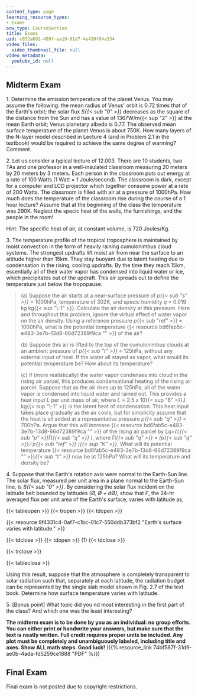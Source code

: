 ```yaml
---
content_type: page
learning_resource_types:
- Exams
ocw_type: CourseSection
title: Exams
uid: c052a692-489f-ea19-91d7-4e430f04a334
video_files:
  video_thumbnail_file: null
video_metadata:
  youtube_id: null
---
```


Midterm Exam
------------

1\. Determine the emission temperature of the planet Venus. You may assume the following: the mean radius of Venus' orbit is 0.72 times that of the Earth's orbit; the solar flux _S{{< sub "0" >}}_ decreases as the square of the distance from the Sun and has a value of 1367W/m{{< sup "2" >}} at the mean Earth orbit; Venus planetary albedo is 0.77. The observed mean surface temperature of the planet Venus is about 750K. How many layers of the N-layer model described in Lecture 4 (and in Problem 2.1 in the textbook) would be required to achieve the same degree of warming? Comment.

2\. Let us consider a typical lecture of 12.003. There are 10 students, two TAs and one professor in a well-insulated classroom measuring 20 meters by 20 meters by 3 meters. Each person in the classroom puts out energy at a rate of 100 Watts (1 Watt = 1 Joule/second). The classroom is dark, except for a computer and LCD projector which together consume power at a rate of 200 Watts. The classroom is filled with air at a pressure of 1000hPa. How much does the temperature of the classroom rise during the course of a 1 hour lecture? Assume that at the beginning of the class the temperature was 290K. Neglect the specic heat of the walls, the furnishings, and the people in the room!

Hint: The specific heat of air, at constant volume, is 720 Joules/Kg.

3\. The temperature profile of the tropical troposphere is maintained by moist convection in the form of heavily raining cumulonimbus cloud systems. The strongest updrafts lift moist air from near the surface to an altitude higher than 15km. They stay buoyant due to latent heating due to condensation in the rising, cooling updrafts. By the time they reach 15km, essentially all of their water vapor has condensed into liquid water or ice, which precipitates out of the updraft. This air spreads out to define the temperature just below the tropopause.

> (a) Suppose the air starts at a near-surface pressure of _p{{< sub "s" >}}_ = 1000hPa, temperature of 302K, and specic humidity _q_ = 0.019 kg kg{{< sup "\\-1" >}}. Calculate the air density at this pressure. Here and throughout this problem, ignore the virtual effect of water vapor on the air density. Using a reference pressure _p_{{< sub "ref" >}} = 1000hPa, what is the potential temperature {{< resource bd6fab5c-e483-3e7b-13d8-66d72389f9ca "" >}} of the air?
> 
> (b) Suppose this air is lifted to the top of the cumulonimbus clouds at an ambient pressure of _p{{< sub "t" >}}_ = 125hPa, without any external input of heat. If the water all stayed as vapor, what would its potential temperature be? How about its temperature?
> 
> (c) If (more realistically) the water vapor condenses into cloud in the rising air parcel, this produces condensational heating of the rising air parcel. Suppose that as the air rises up to 125hPa, all of the water vapor is condensed into liquid water and rained out. This provides a heat input _L_ per unit mass of air, where _L_ = 2.5 x 10{{< sup "6" >}}J kg{{< sup "\\-1" >}} is the latent heat of condensation. This heat input takes place gradually as the air cools, but for simplicity assume that the heat is all added at a representative pressure _p{{< sub "q" >}}_ = 700hPa. Argue that this will increase {{< resource bd6fab5c-e483-3e7b-13d8-66d72389f9ca "" >}} of the rising air parcel by _Lq=(c{{< sub "p" >}}_∏_{{< sub "q" >}} )_, where ∏_{{< sub "q" >}}_ = _(p{{< sub "q" >}} ⁄ p{{< sub "ref" >}} ){{< sup "K" >}}_. What will its potential temperature {{< resource bd6fab5c-e483-3e7b-13d8-66d72389f9ca "" >}}_{{< sub "t" >}}_ now be at 125hPa? What will its temperature and density be?

4\. Suppose that the Earth's rotation axis were normal to the Earth-Sun line. The solar flux, measured per unit area in a plane normal to the Earth-Sun line, is _S{{< sub "0" >}}_. By considering the solar flux incident on the latitude belt bounded by latitudes _(Ø, Ø + dØ)_, show that _F_, the 24-hr averaged flux per unit area of the Earth's surface, varies with latitude as,

{{< tableopen >}}
{{< tropen >}}
{{< tdopen >}}


{{< resource 9f4331c4-0af7-c1bc-01c7-550ddb373bf2 "Earth's surface varies with latitude." >}}


{{< tdclose >}}
{{< tdopen >}}
(1)
{{< tdclose >}}

{{< trclose >}}

{{< tableclose >}}

Using this result, suppose that the atmosphere is completely transparent to solar radiation such that, separately at each latitude, the radiation budget can be represented by the single slab model shown in Fig. 2.7 of the text book. Determine how surface temperature varies with latitude.

5\. \[Bonus point\] What topic did you nd most interesting in the first part of the class? And which one was the least interesting?

**The midterm exam is to be done by you as an individual: no group efforts. You can either print or handwrite your answers, but make sure that the text is neatly written. Full credit requires proper units be included. Any plot must be completely and unambiguously labeled, including title and axes. Show ALL math steps. Good luck!** ({{% resource_link 74bf587f-31d9-ae0b-4ada-fd5259ce1888 "PDF" %}})

Final Exam
----------

Final exam is not posted due to copyright restrictions.